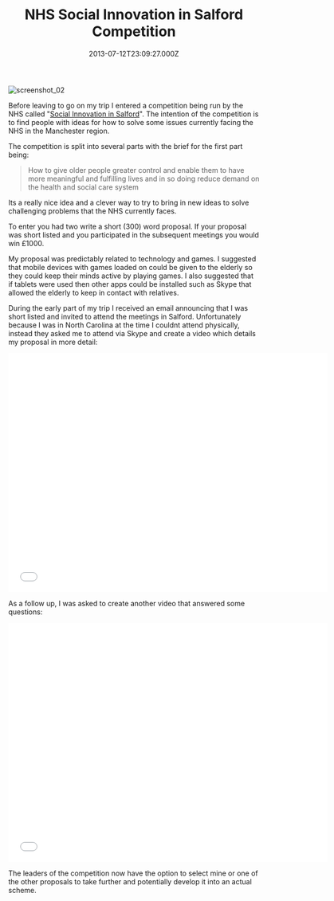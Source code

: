 ﻿---
coverImage: /images/fallback-post-header.png
date: "2013-07-12T23:09:27.000Z"
tags:
  - competition
  - nhs
  - salford
title: NHS Social Innovation in Salford Competition
oldUrl: /misc/nhs-social-innovation-in-salford-competition
---

![screenshot_02](https://www.mikecann.blog/wp-content/uploads/2013/07/screenshot_02.png)

Before leaving to go on my trip I entered a competition being run by the NHS called "[Social Innovation in Salford](https://www.nwsocialvaluefoundation.org/competition/)". The intention of the competition is to find people with ideas for how to solve some issues currently facing the NHS in the Manchester region.

<!-- more -->

The competition is split into several parts with the brief for the first part being:

> How to give older people greater control and enable them to have more meaningful and fulfilling lives and in so doing reduce demand on the health and social care system

Its a really nice idea and a clever way to try to bring in new ideas to solve challenging problems that the NHS currently faces.

To enter you had two write a short (300) word proposal. If your proposal was short listed and you participated in the subsequent meetings you would win £1000\.

My proposal was predictably related to technology and games. I suggested that mobile devices with games loaded on could be given to the elderly so they could keep their minds active by playing games. I also suggested that if tablets were used then other apps could be installed such as Skype that allowed the elderly to keep in contact with relatives.

During the early part of my trip I received an email announcing that I was short listed and invited to attend the meetings in Salford. Unfortunately because I was in North Carolina at the time I couldnt attend physically, instead they asked me to attend via Skype and create a video which details my proposal in more detail:

<iframe width="640" height="480" src="//www.youtube.com/embed/xZM7soA5dls" frameborder="0" allowfullscreen></iframe>

As a follow up, I was asked to create another video that answered some questions:

<iframe width="640" height="480" src="//www.youtube.com/embed/KgBnEq7FV5Q" frameborder="0" allowfullscreen></iframe>

The leaders of the competition now have the option to select mine or one of the other proposals to take further and potentially develop it into an actual scheme.
